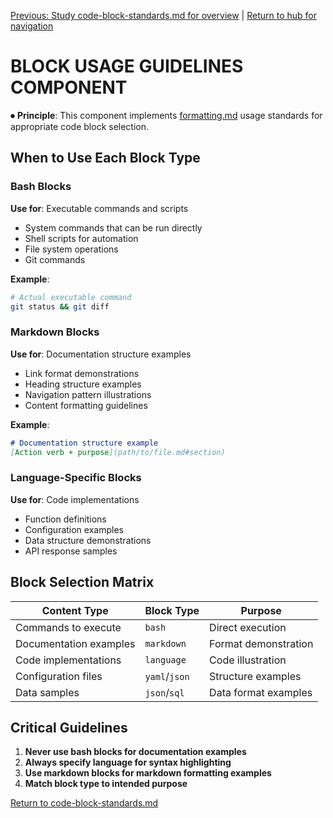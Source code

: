 
[Previous: Study code-block-standards.md for overview](code-block-standards.md) | [Return to hub for navigation](../../philosophy/index.md)

# BLOCK USAGE GUIDELINES COMPONENT

⏺ **Principle**: This component implements [formatting.md](../../../principles/formatting.md) usage standards for appropriate code block selection.

## When to Use Each Block Type

### Bash Blocks
**Use for**: Executable commands and scripts
- System commands that can be run directly
- Shell scripts for automation
- File system operations
- Git commands

**Example**:
```bash
# Actual executable command
git status && git diff
```

### Markdown Blocks
**Use for**: Documentation structure examples
- Link format demonstrations
- Heading structure examples
- Navigation pattern illustrations
- Content formatting guidelines

**Example**:
```markdown
# Documentation structure example
[Action verb + purpose](path/to/file.md#section)
```

### Language-Specific Blocks
**Use for**: Code implementations
- Function definitions
- Configuration examples
- Data structure demonstrations
- API response samples

## Block Selection Matrix

| Content Type | Block Type | Purpose |
|-------------|------------|---------|
| Commands to execute | `bash` | Direct execution |
| Documentation examples | `markdown` | Format demonstration |
| Code implementations | `language` | Code illustration |
| Configuration files | `yaml`/`json` | Structure examples |
| Data samples | `json`/`sql` | Data format examples |

## Critical Guidelines

1. **Never use bash blocks for documentation examples**
2. **Always specify language for syntax highlighting**
3. **Use markdown blocks for markdown formatting examples**
4. **Match block type to intended purpose**

[Return to code-block-standards.md](code-block-standards.md)
